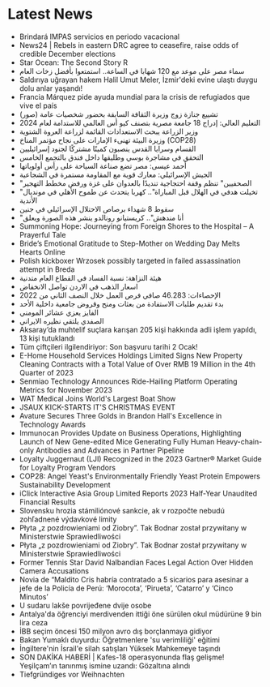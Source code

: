 # Latest News
-  Brindará IMPAS servicios en periodo vacacional
-  News24 | Rebels in eastern DRC agree to ceasefire, raise odds of credible December elections
-  Star Ocean: The Second Story R
-  سماء مصر على موعد مع 120 شهابا في الساعة.. استمتعوا بأفضل زخات العام
-  Saldırıya uğrayan hakem Halil Umut Meler, İzmir'deki evine ulaştı duygu dolu anlar yaşandı!
-  Francia Márquez pide ayuda mundial para la crisis de refugiados que vive el país
-  تشييع جنازة زوج وزيرة الثقافة السابقة بحضور شخصيات عامة (صور)
-  التعليم العالي: إدراج 18 جامعة مصرية بتصنف كيو أس العالمي للاستدامة لعام 2024
-  وزير الزراعة يبحث الاستعدادات القائمة لزراعة العروة الشتوية
-  وزيرة البيئة تهنىء الإمارات على نجاح مؤتمر المناخ (COP28)
-  القسام وسرايا القدس ينصبون كمينًا مشتركًا لجنود إسرائيليين
-  التحقق في مشاجرة بوسي وطليقها داخل فندق بالتجمع الخامس
-  أحمد عيسى: مصر تضع صناعة السياحة على رأس أولوياتها
-  الجيش الإسرائيلي: معارك قوية مع المقاومة مستمرة في الشجاعية
-  "الصحفيين" تنظم وقفة احتجاجية تنديدًا بالعدوان على غزة ورفض مخطط التهجير
-  "تخيلت هدفي في الهلال قبل المباراة".. كهربا يتحدث عن طموح الأهلي في مونديال الأندية
-  سقوط 8 شهداء برصاص الاحتلال الإسرائيلي في جنين
-  "أنا مندهش".. كريستيانو رونالدو ينشر هذه الصورة ويعلق
-  Summoning Hope: Journeying from Foreign Shores to the Hospital – A Prayerful Tale
-  Bride’s Emotional Gratitude to Step-Mother on Wedding Day Melts Hearts Online
-  Polish kickboxer Wrzosek possibly targeted in failed assassination attempt in Breda
-  هيئة النزاهة: نسبة الفساد في القطاع العام متدنية
-  اسعار الذهب في الاردن تواصل الانخفاض
-  الإحصاءات: 46.283 صافي فرص العمل خلال النصف الثاني من 2022
-  بدء تقديم طلبات الاستفادة من بعثات ومنح وقروض جامعية داخلية الأحد
-  الفايز يعزي عشائر المومني
-  الصفدي يلتقي نظيره الايراني
-  Aksaray’da muhtelif suçlara karışan 205 kişi hakkında adli işlem yapıldı, 13 kişi tutuklandı
-  Tüm çiftçileri ilgilendiriyor: Son başvuru tarihi 2 Ocak!
-  E-Home Household Services Holdings Limited Signs New Property Cleaning Contracts with a Total Value of Over RMB 19 Million in the 4th Quarter of 2023
-  Senmiao Technology Announces Ride-Hailing Platform Operating Metrics for November 2023
-  WAT Medical Joins World's Largest Boat Show
-  JSAUX KICK-STARTS IT'S CHRISTMAS EVENT
-  Avature Secures Three Golds in Brandon Hall's Excellence in Technology Awards
-  Immunocan Provides Update on Business Operations, Highlighting Launch of New Gene-edited Mice Generating Fully Human Heavy-chain-only Antibodies and Advances in Partner Pipeline
-  Loyalty Juggernaut (LJI) Recognized in the 2023 Gartner® Market Guide for Loyalty Program Vendors
-  COP28: Angel Yeast's Environmentally Friendly Yeast Protein Empowers Sustainability Development
-  iClick Interactive Asia Group Limited Reports 2023 Half-Year Unaudited Financial Results
-  Slovensku hrozia stámiliónové sankcie, ak v rozpočte nebudú zohľadnené výdavkové limity
-  Płyta „z pozdrowieniami od Ziobry”. Tak Bodnar został przywitany w Ministerstwie Sprawiedliwości
-  Płyta „z pozdrowieniami od Ziobry”. Tak Bodnar został przywitany w Ministerstwie Sprawiedliwości
-  Former Tennis Star David Nalbandian Faces Legal Action Over Hidden Camera Accusations
-  Novia de “Maldito Cris habría contratado a 5 sicarios para asesinar a jefe de la Policía de Perú: ‘Morocota’, ‘Pirueta’, ‘Catarro’ y ‘Cinco Minutos’
-  U sudaru lakše povrijeđene dvije osobe
-  Antalya'da öğrenciyi merdivenden ittiği öne sürülen okul müdürüne 9 bin lira ceza
-  İBB seçim öncesi 150 milyon avro dış borçlanmaya gidiyor
-  Bakan Yumaklı duyurdu: Öğretmenlere 'su verimliliği' eğitimi
-  İngiltere'nin İsrail'e silah satışları Yüksek Mahkemeye taşındı
-  SON DAKİKA HABERİ | Kafes-18 operasyonunda flaş gelişme! Yeşilçam’ın tanınmış ismine uzandı: Gözaltına alındı
-  Tiefgründiges vor Weihnachten
